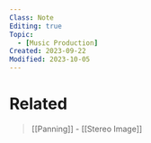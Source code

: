 ```yaml
---
Class: Note
Editing: true
Topic:
  - [Music Production]
Created: 2023-09-22
Modified: 2023-10-05
---
```


# Related

> [[Panning]] - [[Stereo Image]]
